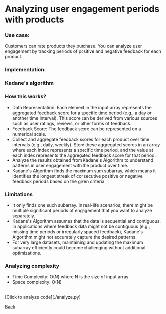 # Analyzing user engagement periods with products
### Use case: ###
Customers can rate products they purchase. You can analyze user engagement by tracking periods of positive and negative feedback for each product.
### Implementation: <br>
### Kadane's algorithm <br>
  ### How this works? <br>
  - Data Representation: Each element in the input array represents the aggregated feedback score for a specific time period (e.g., a day or another time interval). This score can be derived from various sources such as user ratings, reviews, or other forms of feedback.
  - Feedback Score: The feedback score can be represented on a numerical scale.
  - Collect and aggregate feedback scores for each product over time intervals (e.g., daily, weekly). Store these aggregated scores in an array where each index represents a specific time period, and the value at each index represents the aggregated feedback score for that period.
  - Analyze the results obtained from Kadane's Algorithm to understand patterns in user engagement with the product over time.
  - Kadane's Algorithm finds the maximum sum subarray, which means it identifies the longest streak of consecutive positive or negative feedback periods based on the given criteria <br>
### Limitations <br>
  - It only finds one such subarray. In real-life scenarios, there might be multiple significant periods of engagement that you want to analyze separately.
  - Kadane's Algorithm assumes that the data is sequential and contiguous. In applications where feedback data might not be contiguous (e.g., missing time periods or irregularly spaced feedback), Kadane's Algorithm might not accurately capture the desired patterns.
  - For very large datasets, maintaining and updating the maximum subarray efficiently could become challenging without additional optimizations.

### Analyzing complexity <br>
  - Time Complexity: O(N) where N is the size of input array
  - Space complexity: O(N)

  <br>
  [Click to analyze code](./analyze.py)
  

[Back](README.md#applying-dsa-to-achieve-key-functionalities)
